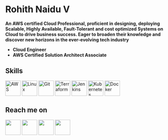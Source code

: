 # **Rohith Naidu V**
  **An AWS certified Cloud Professional, proficient in designing, deploying Scalable, Highly Available, Fault-Tolerant and cost optimized Systems on Cloud to drive business success. Eager to broaden their knowledge and discover new horizons in the ever-evolving tech industry**

* **Cloud Engineer**
* **AWS Certified Solution Architect Associate**

## Skills
<span>
  <img src="https://api.iconify.design/logos:aws.svg" alt="AWS" width=48 height=48>
  <img src="https://api.iconify.design/logos:linux-tux.svg" alt="Linux" width=48 height=48>
  <img src="https://api.iconify.design/logos:git-icon.svg" alt="Git" width=48 height=48>
  <img src="https://api.iconify.design/logos:terraform-icon.svg" alt="Terraform" width=48 height=48>
  <img src="https://api.iconify.design/logos:jenkins.svg" alt="Jenkins" width=48 height=48>
  <img src="https://api.iconify.design/logos:kubernetes.svg" alt="Kubernetes" width=48 height=48>
  <img src="https://api.iconify.design/logos:docker-icon.svg" alt="Docker" width=48 height=48>
</span>
<br>

## Reach me on

[<img src="https://api.iconify.design/logos:google-gmail.svg" width=48 height=48>][gmail]
[<img src="https://api.iconify.design/logos:linkedin-icon.svg" width=48 height=48>][linkedin]
[<img src="https://api.iconify.design/logos:medium-icon.svg" width=48 height=48>][medium]
[<img src="https://api.iconify.design/logos:credly-icon.svg" width=48 height=48>][credly]

[gmail]: mailto:rohithnaidu.998@gmail.com
[linkedin]: https://www.linkedin.com/in/rohith-naidu-v-9b0429174
[medium]: https://medium.com/@rohithnaidu998
[credly]: https://www.credly.com/users/rohithnaidu-v.de495c12/badges
